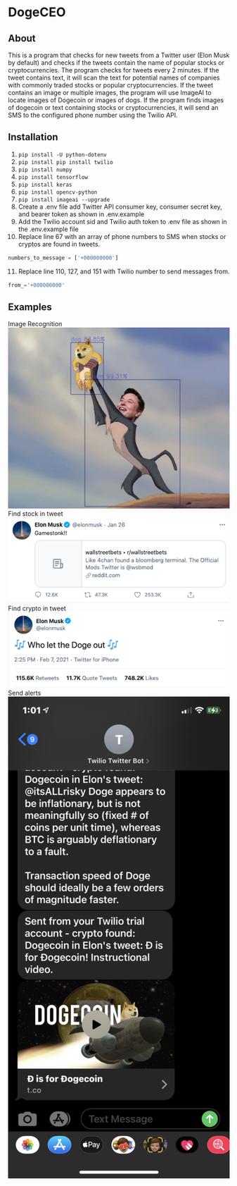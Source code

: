 # DogeCEO

## About
This is a program that checks for new tweets from a Twitter user (Elon Musk by default) and checks if the tweets contain the name of popular stocks or cryptocurrencies. The program checks for tweets every 2 minutes. If the tweet contains text, it will scan the text for potential names of companies with commonly traded stocks or popular cryptocurrencies. If the tweet contains an image or multiple images, the program will use ImageAI to locate images of Dogecoin or images of dogs. If the program finds images of dogecoin or text containing stocks or cryptocurrencies, it will send an SMS to the configured phone number using the Twilio API.

## Installation

1. <code>pip install -U python-dotenv</code>
2. <code>pip install pip install twilio</code>
3. <code>pip install numpy</code>
4. <code>pip install tensorflow</code>
5. <code>pip install keras</code>
6. <code>pip install opencv-python</code>
7. <code>pip install imageai --upgrade</code>
8. Create a .env file add Twitter API consumer key, consumer secret key, and bearer token as shown in .env.example
9. Add the Twilio account sid and Twilio auth token to .env file as shown in the .env.example file
10. Replace line 67 with an array of phone numbers to SMS when stocks or cryptos are found in tweets.
```python
numbers_to_message = ['+000000000']
```
11. Replace line 110, 127, and 151 with Twilio number to send messages from. 
```python
from_='+000000000'
```

## Examples
Image Recognition
<img src="public/img/doge-image.jpeg" width="600">
Find stock in tweet
<img src="public/img/gamestop.png" width="600">
Find crypto in tweet
<img src="public/img/dogecoin.png" width="600">
Send alerts 
<img src="public/img/twilio-texts.PNG" width="600">
